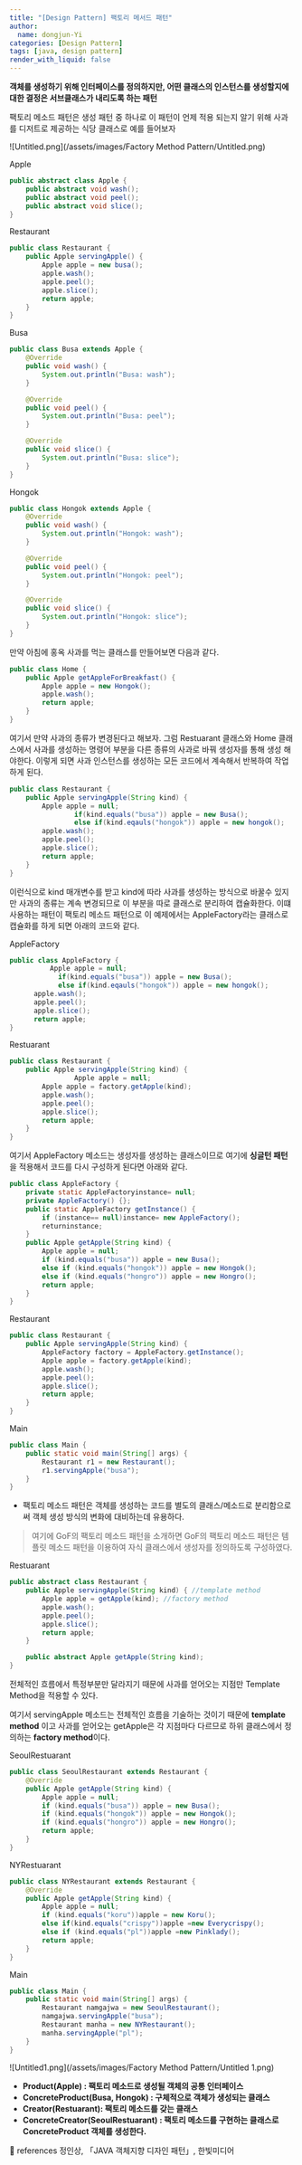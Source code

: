 ```yaml
---
title: "[Design Pattern] 팩토리 메서드 패턴"
author:
  name: dongjun-Yi
categories: [Design Pattern]
tags: [java, design pattern]
render_with_liquid: false
---
```

**객체를 생성하기 위해 인터페이스를 정의하지만, 어떤 클래스의 인스턴스를 생성할지에 대한 결정은 서브클래스가 내리도록 하는 패턴**

팩토리 메소드 패턴은 생성 패턴 중 하나로 이 패턴이 언제 적용 되는지 알기 위해 사과를 디저트로 제공하는 식당 클래스로 예를 들어보자

![Untitled.png](/assets/images/Factory Method Pattern/Untitled.png)

Apple

```java
public abstract class Apple {
    public abstract void wash();
    public abstract void peel();
    public abstract void slice();
}
```

Restaurant

```java
public class Restaurant {
    public Apple servingApple() {
        Apple apple = new busa();
        apple.wash();
        apple.peel();
        apple.slice();
        return apple;
    }
}
```

Busa

```java
public class Busa extends Apple {
    @Override
    public void wash() {
        System.out.println("Busa: wash");
    }

    @Override
    public void peel() {
        System.out.println("Busa: peel");
    }

    @Override
    public void slice() {
        System.out.println("Busa: slice");
    }
}
```

Hongok

```java
public class Hongok extends Apple {
    @Override
    public void wash() {
        System.out.println("Hongok: wash");
    }

    @Override
    public void peel() {
        System.out.println("Hongok: peel");
    }

    @Override
    public void slice() {
        System.out.println("Hongok: slice");
    }
}
```

만약 아침에 홍옥 사과를 먹는 클래스를 만들어보면 다음과 같다.

```java
public class Home {
    public Apple getAppleForBreakfast() {
        Apple apple = new Hongok();
        apple.wash();
        return apple;
    }
}
```

여기서 만약 사과의 종류가 변경된다고 해보자. 그럼 Restuarant 클래스와 Home 클래스에서 사과를 생성하는 명령어 부분을 다른 종류의 사과로 바꿔 생성자를 통해 생성 해야한다. 이렇게 되면 사과 인스턴스를 생성하는 모든 코드에서 계속해서 반복하여 작업하게 된다.

```java
public class Restaurant {
    public Apple servingApple(String kind) {
        Apple apple = null;
				if(kind.equals("busa")) apple = new Busa();
				else if(kind.eqauls("hongok")) apple = new hongok();
        apple.wash();
        apple.peel();
        apple.slice();
        return apple;
    }
}
```

이런식으로 kind 매개변수를 받고 kind에 따라 사과를 생성하는 방식으로 바꿀수 있지만 사과의 종류는 계속 변경되므로 이 부분을 따로 클래스로 분리하여 캡슐화한다. 이떄 사용하는 패턴이 팩토리 메소드 패턴으로 이 예제에서는 AppleFactory라는 클래스로 캡슐화를 하게 되면 아래의 코드와 같다.

AppleFactory

```java
public class AppleFactory {
		  Apple apple = null;
			if(kind.equals("busa")) apple = new Busa();
			else if(kind.eqauls("hongok")) apple = new hongok();
      apple.wash();
      apple.peel();
      apple.slice();
      return apple;
}
```

Restuarant

```java
public class Restaurant {
    public Apple servingApple(String kind) {
				Apple apple = null;
        Apple apple = factory.getApple(kind);
        apple.wash();
        apple.peel();
        apple.slice();
        return apple;
    }
}
```

여기서 AppleFactory 메소드는 생성자를 생성하는 클래스이므로 여기에 **싱글턴 패턴**을 적용해서 코드를 다시 구성하게 된다면 아래와 같다.

```java
public class AppleFactory {
    private static AppleFactoryinstance= null;
    private AppleFactory() {};
    public static AppleFactory getInstance() {
        if (instance== null)instance= new AppleFactory();
        returninstance;
    }
    public Apple getApple(String kind) {
        Apple apple = null;
        if (kind.equals("busa")) apple = new Busa();
        else if (kind.equals("hongok")) apple = new Hongok();
        else if (kind.equals("hongro")) apple = new Hongro();
        return apple;
    }
}

```

Restaurant

```java
public class Restaurant {
    public Apple servingApple(String kind) {
        AppleFactory factory = AppleFactory.getInstance();
        Apple apple = factory.getApple(kind);
        apple.wash();
        apple.peel();
        apple.slice();
        return apple;
    }
}
```

Main

```java
public class Main {
    public static void main(String[] args) {
        Restaurant r1 = new Restaurant();
        r1.servingApple("busa");
    }
}
```

- 팩토리 메소드 패턴은 객체를 생성하는 코드를 별도의 클래스/메소드로 분리함으로써 객체 생성 방식의 변화에 대비하는데 유용하다.

> 여기에 GoF의 팩토리 메소드 패턴을 소개하면 GoF의 팩토리 메소드 패턴은 템플릿 메소드 패턴을 이용하여 자식 클래스에서 생성자를 정의하도록 구성하였다.
> 

Restuarant

```java
public abstract class Restaurant {
    public Apple servingApple(String kind) { //template method
        Apple apple = getApple(kind); //factory method
        apple.wash();
        apple.peel();
        apple.slice();
        return apple;
    }

    public abstract Apple getApple(String kind);
}

```

전체적인 흐름에서 특정부분만 달라지기 때문에 사과를 얻어오는 지점만 Template Method을 적용할 수 있다.

여기서 servingApple 메소드는 전체적인 흐름을 기술하는 것이기 때문에 **template method** 이고 사과를 얻어오는 getApple은 각 지점마다 다르므로 하위 클래스에서 정의하는 **factory method**이다.

SeoulRestuarant

```java
public class SeoulRestaurant extends Restaurant {
    @Override
    public Apple getApple(String kind) {
        Apple apple = null;
        if (kind.equals("busa")) apple = new Busa();
        if (kind.equals("hongok")) apple = new Hongok();
        if (kind.equals("hongro")) apple = new Hongro();
        return apple;
    }
}
```

NYRestuarant

```java
public class NYRestaurant extends Restaurant {
    @Override
    public Apple getApple(String kind) {
        Apple apple = null;
        if (kind.equals("koru"))apple = new Koru();
        else if(kind.equals("crispy"))apple =new Everycrispy();
        else if (kind.equals("pl"))apple =new Pinklady();
        return apple;
    }
}
```

Main

```java
public class Main {
    public static void main(String[] args) {
        Restaurant namgajwa = new SeoulRestaurant();
        namgajwa.servingApple("busa");
        Restaurant manha = new NYRestaurant();
        manha.servingApple("pl");
    }
}
```

![Untitled1.png](/assets/images/Factory Method Pattern/Untitled 1.png)

- **Product(Apple) : 팩토리 메소드로 생성될 객체의 공통 인터페이스**
- **ConcreteProduct(Busa, Hongok) : 구체적으로 객체가 생성되는 클래스**
- **Creator(Restuarant): 팩토리 메소드를 갖는 클래스**
- **ConcreteCreator(SeoulRestuarant) : 팩토리 메소드를 구현하는 클래스로 ConcreteProduct 객체를 생성한다.**

<aside>
📖 references                                                                                                                                     정인상, 「JAVA 객체지향 디자인 패턴」, 한빛미디어

</aside>